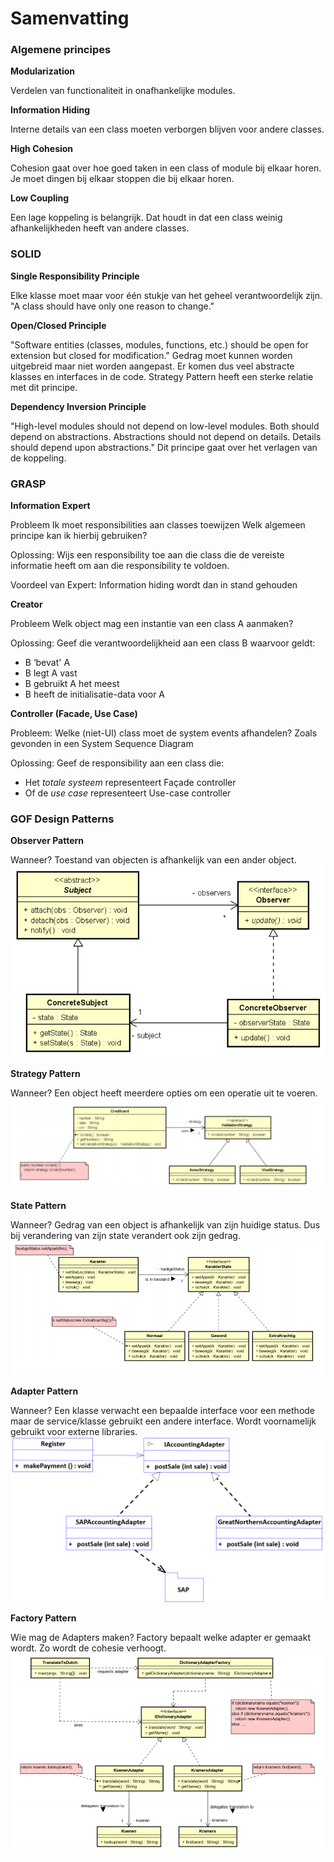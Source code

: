 # Samenvatting

### Algemene principes

**Modularization**

Verdelen van functionaliteit in onafhankelijke modules.

**Information Hiding**

Interne details van een class moeten verborgen blijven voor andere classes.

**High Cohesion**

Cohesion gaat over hoe goed taken in een class of module bij elkaar horen. Je moet dingen bij elkaar stoppen die bij elkaar horen.

**Low Coupling**

Een lage koppeling is belangrijk. Dat houdt in dat een class weinig afhankelijkheden heeft van andere classes.

### SOLID

**Single Responsibility Principle**

Elke klasse moet maar voor één stukje van het geheel verantwoordelijk zijn.
"A class should have only one reason to change."

**Open/Closed Principle**

"Software entities (classes, modules, functions, etc.) should be open for extension but closed for modification."
Gedrag moet kunnen worden uitgebreid maar niet worden aangepast. Er komen dus veel abstracte klasses en interfaces in de code.
Strategy Pattern heeft een sterke relatie met dit principe.

**Dependency Inversion Principle**

"High-level modules should not depend on low-level modules. Both should depend on abstractions. Abstractions should not depend on details. Details should depend upon abstractions."
Dit principe gaat over het verlagen van de koppeling.

### GRASP

**Information Expert**

Probleem
Ik moet responsibilities aan classes toewijzen
Welk algemeen principe kan ik hierbij gebruiken?

Oplossing:
Wijs een responsibility toe aan die class die de vereiste informatie heeft om aan die responsibility te voldoen.

Voordeel van Expert:
Information hiding wordt dan in stand gehouden

**Creator**

Probleem
Welk object mag een instantie van een class A aanmaken?

Oplossing:
Geef die verantwoordelijkheid aan een class B waarvoor geldt:

-   B ‘bevat' A
-   B legt A vast
-   B gebruikt A het meest
-   B heeft de initialisatie-data voor A

**Controller (Facade, Use Case)**

Probleem:
Welke (niet-UI) class moet de system events afhandelen? Zoals gevonden in een System Sequence Diagram

Oplossing:
Geef de responsibility aan een class die:

-   Het _totale systeem_ representeert
    Façade controller
-   Of de _use case_ representeert
    Use-case controller

### GOF Design Patterns

**Observer Pattern**

Wanneer?
Toestand van objecten is afhankelijk van een ander object.
![Observer](https://github.com/IkBenDeSjaak/OOSE/blob/main/OOAD/Toets%20-%20OO%20Design/patterns/observer.png)

**Strategy Pattern**

Wanneer?
Een object heeft meerdere opties om een operatie uit te voeren.
![Strategy](https://github.com/IkBenDeSjaak/OOSE/blob/main/OOAD/Toets%20-%20OO%20Design/patterns/strategy.png)

**State Pattern**

Wanneer?
Gedrag van een object is afhankelijk van zijn huidige status. Dus bij verandering van zijn state verandert ook zijn gedrag.
![State](https://github.com/IkBenDeSjaak/OOSE/blob/main/OOAD/Toets%20-%20OO%20Design/patterns/state.png)

**Adapter Pattern**

Wanneer?
Een klasse verwacht een bepaalde interface voor een methode maar de service/klasse gebruikt een andere interface. Wordt voornamelijk gebruikt voor externe libraries.
![Adapter](https://github.com/IkBenDeSjaak/OOSE/blob/main/OOAD/Toets%20-%20OO%20Design/patterns/adapter.png)

**Factory Pattern**

Wie mag de Adapters maken?
Factory bepaalt welke adapter er gemaakt wordt. Zo wordt de cohesie verhoogt.
![Factory](https://github.com/IkBenDeSjaak/OOSE/blob/main/OOAD/Toets%20-%20OO%20Design/patterns/factory.png)
